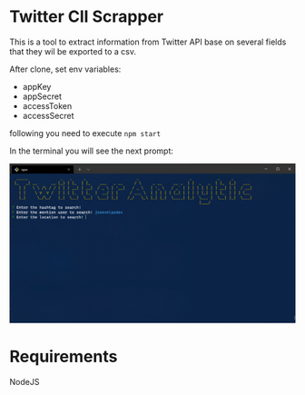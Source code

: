 # Twitter ClI Scrapper

This is a tool to extract information from Twitter API base on several fields that they wil be exported to a csv.

After clone,  set env variables:

- appKey
- appSecret
- accessToken
- accessSecret

following you need to execute `npm start`

In the terminal you will see the next prompt:

![CLI Scrapper](./assets/img/capture.png)

# Requirements

NodeJS
